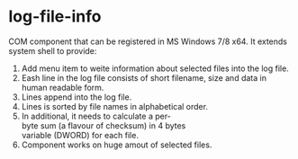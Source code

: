 log-file-info
=============

COM component that can be registered in MS Windows 7/8 x64. 
It extends system shell to provide:
1. Add menu item to weite information about selected files into the log file.
2. Eash line in the log file consists of short filename, size and data in human readable form.
3. Lines append into the log file.
4. Lines is sorted by file names in alphabetical order.
5. In additional, it needs to calculate a per­byte sum (a flavour of checksum) in 4 bytes
variable (DWORD) for each file.
6. Component works on huge amout of selected files.
